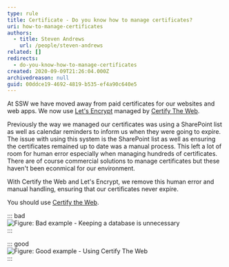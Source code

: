 ```yaml
---
type: rule
title: Certificate - Do you know how to manage certificates?
uri: how-to-manage-certificates
authors:
  - title: Steven Andrews
    url: /people/steven-andrews
related: []
redirects:
  - do-you-know-how-to-manage-certificates
created: 2020-09-09T21:26:04.000Z
archivedreason: null
guid: 00ddce19-4692-4819-b535-ef4a90c640e5
---
```


At SSW we have moved away from paid certificates for our websites and web apps. We now use [Let's Encrypt](https://letsencrypt.org/) managed by [Certify The Web](https://certifytheweb.com/).  
 
Previously the way we managed our certificates was using a SharePoint list as well as calendar reminders to inform us when they were going to expire. The issue with using this system is the SharePoint list as well as ensuring the certificates remained up to date was a manual process. This left a lot of room for human error especially when managing hundreds of certificates. There are of course commercial solutions to manage certificates but these haven't been econmical for our environment.   


With Certify the Web and Let's Encrypt, we remove this human error and manual handling, ensuring that our certificates never expire. 
 
You should use [Certify the Web](https://certifytheweb.com/). 

<!--endintro-->


::: bad  
![Figure: Bad example - Keeping a database is unnecessary](manage-certificates-bad.png)  
:::


::: good  
![Figure: Good example - Using Certify The Web](manage-certificates-good.png)  
:::
